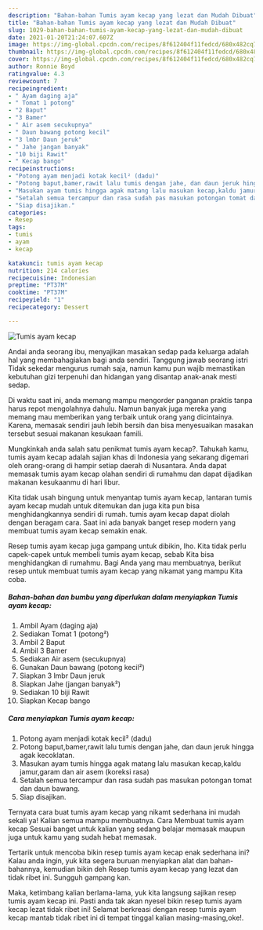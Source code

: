 ```yaml
---
description: "Bahan-bahan Tumis ayam kecap yang lezat dan Mudah Dibuat"
title: "Bahan-bahan Tumis ayam kecap yang lezat dan Mudah Dibuat"
slug: 1029-bahan-bahan-tumis-ayam-kecap-yang-lezat-dan-mudah-dibuat
date: 2021-01-20T21:24:07.607Z
image: https://img-global.cpcdn.com/recipes/8f612404f11fedcd/680x482cq70/tumis-ayam-kecap-foto-resep-utama.jpg
thumbnail: https://img-global.cpcdn.com/recipes/8f612404f11fedcd/680x482cq70/tumis-ayam-kecap-foto-resep-utama.jpg
cover: https://img-global.cpcdn.com/recipes/8f612404f11fedcd/680x482cq70/tumis-ayam-kecap-foto-resep-utama.jpg
author: Ronnie Boyd
ratingvalue: 4.3
reviewcount: 7
recipeingredient:
- " Ayam daging aja"
- " Tomat 1 potong"
- "2 Baput"
- "3 Bamer"
- " Air asem secukupnya"
- " Daun bawang potong kecil"
- "3 lmbr Daun jeruk"
- " Jahe jangan banyak"
- "10 biji Rawit"
- " Kecap bango"
recipeinstructions:
- "Potong ayam menjadi kotak kecil² (dadu)"
- "Potong baput,bamer,rawit lalu tumis dengan jahe, dan daun jeruk hingga agak kecoklatan."
- "Masukan ayam tumis hingga agak matang lalu masukan kecap,kaldu jamur,garam dan air asem (koreksi rasa)"
- "Setalah semua tercampur dan rasa sudah pas masukan potongan tomat dan daun bawang."
- "Siap disajikan."
categories:
- Resep
tags:
- tumis
- ayam
- kecap

katakunci: tumis ayam kecap 
nutrition: 214 calories
recipecuisine: Indonesian
preptime: "PT37M"
cooktime: "PT37M"
recipeyield: "1"
recipecategory: Dessert

---
```



![Tumis ayam kecap](https://img-global.cpcdn.com/recipes/8f612404f11fedcd/680x482cq70/tumis-ayam-kecap-foto-resep-utama.jpg)

Andai anda seorang ibu, menyajikan masakan sedap pada keluarga adalah hal yang membahagiakan bagi anda sendiri. Tanggung jawab seorang istri Tidak sekedar mengurus rumah saja, namun kamu pun wajib memastikan kebutuhan gizi terpenuhi dan hidangan yang disantap anak-anak mesti sedap.

Di waktu  saat ini, anda memang mampu mengorder panganan praktis tanpa harus repot mengolahnya dahulu. Namun banyak juga mereka yang memang mau memberikan yang terbaik untuk orang yang dicintainya. Karena, memasak sendiri jauh lebih bersih dan bisa menyesuaikan masakan tersebut sesuai makanan kesukaan famili. 



Mungkinkah anda salah satu penikmat tumis ayam kecap?. Tahukah kamu, tumis ayam kecap adalah sajian khas di Indonesia yang sekarang digemari oleh orang-orang di hampir setiap daerah di Nusantara. Anda dapat memasak tumis ayam kecap olahan sendiri di rumahmu dan dapat dijadikan makanan kesukaanmu di hari libur.

Kita tidak usah bingung untuk menyantap tumis ayam kecap, lantaran tumis ayam kecap mudah untuk ditemukan dan juga kita pun bisa menghidangkannya sendiri di rumah. tumis ayam kecap dapat diolah dengan beragam cara. Saat ini ada banyak banget resep modern yang membuat tumis ayam kecap semakin enak.

Resep tumis ayam kecap juga gampang untuk dibikin, lho. Kita tidak perlu capek-capek untuk membeli tumis ayam kecap, sebab Kita bisa menghidangkan di rumahmu. Bagi Anda yang mau membuatnya, berikut resep untuk membuat tumis ayam kecap yang nikamat yang mampu Kita coba.

<!--inarticleads1-->

##### Bahan-bahan dan bumbu yang diperlukan dalam menyiapkan Tumis ayam kecap:

1. Ambil  Ayam (daging aja)
1. Sediakan  Tomat 1 (potong²)
1. Ambil 2 Baput
1. Ambil 3 Bamer
1. Sediakan  Air asem (secukupnya)
1. Gunakan  Daun bawang (potong kecil²)
1. Siapkan 3 lmbr Daun jeruk
1. Siapkan  Jahe (jangan banyak²)
1. Sediakan 10 biji Rawit
1. Siapkan  Kecap bango




<!--inarticleads2-->

##### Cara menyiapkan Tumis ayam kecap:

1. Potong ayam menjadi kotak kecil² (dadu)
1. Potong baput,bamer,rawit lalu tumis dengan jahe, dan daun jeruk hingga agak kecoklatan.
1. Masukan ayam tumis hingga agak matang lalu masukan kecap,kaldu jamur,garam dan air asem (koreksi rasa)
1. Setalah semua tercampur dan rasa sudah pas masukan potongan tomat dan daun bawang.
1. Siap disajikan.




Ternyata cara buat tumis ayam kecap yang nikamt sederhana ini mudah sekali ya! Kalian semua mampu membuatnya. Cara Membuat tumis ayam kecap Sesuai banget untuk kalian yang sedang belajar memasak maupun juga untuk kamu yang sudah hebat memasak.

Tertarik untuk mencoba bikin resep tumis ayam kecap enak sederhana ini? Kalau anda ingin, yuk kita segera buruan menyiapkan alat dan bahan-bahannya, kemudian bikin deh Resep tumis ayam kecap yang lezat dan tidak ribet ini. Sungguh gampang kan. 

Maka, ketimbang kalian berlama-lama, yuk kita langsung sajikan resep tumis ayam kecap ini. Pasti anda tak akan nyesel bikin resep tumis ayam kecap lezat tidak ribet ini! Selamat berkreasi dengan resep tumis ayam kecap mantab tidak ribet ini di tempat tinggal kalian masing-masing,oke!.

